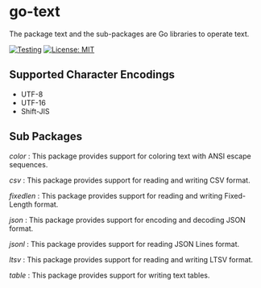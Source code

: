# go-text

The package text and the sub-packages are Go libraries to operate text.

[![Testing](https://github.com/mithrandie/go-text/actions/workflows/testing.yml/badge.svg)](https://github.com/mithrandie/go-text/actions/workflows/testing.yml)
[![License: MIT](https://img.shields.io/badge/License-MIT-lightgrey.svg)](https://opensource.org/licenses/MIT)

## Supported Character Encodings
- UTF-8
- UTF-16
- Shift-JIS

## Sub Packages
_color_
: This package provides support for coloring text with ANSI escape sequences.

_csv_
: This package provides support for reading and writing CSV format.

_fixedlen_
: This package provides support for reading and writing Fixed-Length format.

_json_
: This package provides support for encoding and decoding JSON format.

_jsonl_
: This package provides support for reading JSON Lines format.

_ltsv_
: This package provides support for reading and writing LTSV format.

_table_
: This package provides support for writing text tables.
